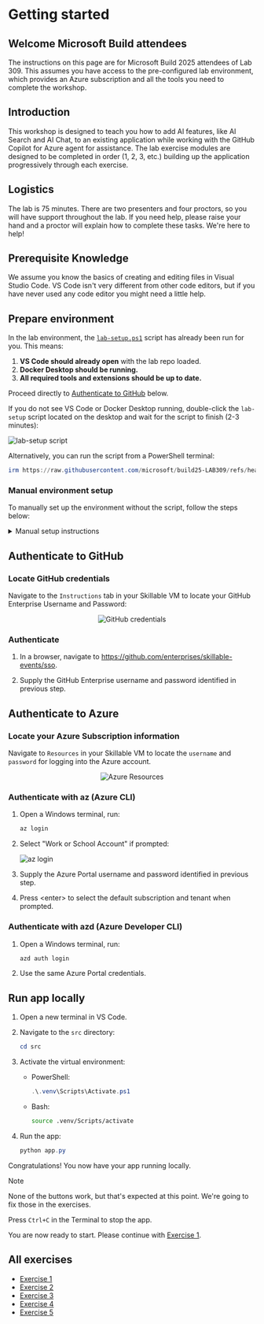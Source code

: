 # Getting started

## Welcome Microsoft Build attendees
The instructions on this page are for Microsoft Build 2025 attendees of Lab 309. This assumes you have access to the pre-configured lab environment, which provides an Azure subscription and all the tools you need to complete the workshop.

## Introduction
This workshop is designed to teach you how to add AI features, like AI Search and AI Chat, to an existing application while working with the GitHub Copilot for Azure agent for assistance. The lab exercise modules are designed to be completed in order (1, 2, 3, etc.) building up the application progressively through each exercise.

## Logistics
The lab is 75 minutes. There are two presenters and four proctors, so you will have support throughout the lab. If you need help, please raise your hand and a proctor will explain how to complete these tasks. We're here to help!

## Prerequisite Knowledge 
We assume you know the basics of creating and editing files in Visual Studio Code. VS Code isn't very different from other code editors, but if you have never used any code editor you might need a little help.

## Prepare environment
In the lab environment, the [`lab-setup.ps1`](../lab-setup.ps1) script has already been run for you. This means:

1. **VS Code should already open** with the lab repo loaded.
2. **Docker Desktop should be running.**
3. **All required tools and extensions should be up to date.**

Proceed directly to [Authenticate to GitHub](#Authenticate-to-GitHub) below.

If you do not see VS Code or Docker Desktop running, double-click the `lab-setup` script located on the desktop and wait for the script to finish (2-3 minutes):

<img src="..\img\lab-setup.png" alt="lab-setup script" style="max-width: 50%; height: auto;">

Alternatively, you can run the script from a PowerShell terminal:

```powershell
irm https://raw.githubusercontent.com/microsoft/build25-LAB309/refs/heads/main/lab-setup.ps1 | iex
```

### Manual environment setup
To manually set up the environment without the script, follow the steps below:

<details>
  <summary>Manual setup instructions</summary>

  ### Step 1: Update azd and VS Code
  Run the following command in PowerShell or Bash:

  ```powershell
  winget upgrade microsoft.azd microsoft.visualstudiocode
  ```

  If you do not have azd or VS Code installed, run the following instead:
  ```powershell
  winget install microsoft.azd microsoft.visualstudiocode
  ```

  ### Step 2: Update VS Code extensions
  Run:

  ```powershell
  code --update-extensions
  ```

  ### Step 3: Start Docker Desktop
  1. Click Docker Desktop icon in Taskbar:

      <img src="..\img\docker-taskbar.png" alt="Docker in Taskbar" style="max-width: 75%; height: auto;">

  2. Make sure Docker is running

      <img src="..\img\docker-running.png" alt="Docker running" style="max-width: 75%; height: auto;">

  ### Step 4: Clone the lab repository and open in VS Code
  Run the following commands in the terminal:

  * Clone the repository
      ```powershell
      git clone https://github.com/microsoft/build25-LAB309.git
      ```

  * Open in VS Code
      ```powershell
      code build25-LAB309
      ```

  ### Step 5: Create Python virtual environment
  1. In a VS Code terminal, create a virtual environment:

     ```powershell
     cd src && python -m venv .venv
     ```

  2. Activate the virtual environment:

     - PowerShell:
       ```powershell
       .\.venv\Scripts\Activate.ps1
       ```
     - Bash:
       ```bash
       source .venv/bin/activate
       ```

  3. Install required Python packages:

     ```powershell
     pip install -r requirements.txt
     ```
</details>

## Authenticate to GitHub
### Locate GitHub credentials
Navigate to the `Instructions` tab in your Skillable VM to locate your GitHub Enterprise Username and Password:

<div align="center">
    <img src="..\img\github-credentials.png" alt="GitHub credentials" style="max-width: 75%; height: auto;">
</div>

### Authenticate
1. In a browser, navigate to https://github.com/enterprises/skillable-events/sso.

2. Supply the GitHub Enterprise username and password identified in previous step. 

## Authenticate to Azure
### Locate your Azure Subscription information
Navigate to `Resources` in your Skillable VM to locate the `username` and `password` for logging into the Azure account.

<div align="center">
    <img src="..\img\azure_resources.jpg" alt="Azure Resources" style="max-width: 75%; height: auto;">
</div>

### Authenticate with az (Azure CLI)
1. Open a Windows terminal, run:

    ```bash
    az login
    ```
2. Select "Work or School Account" if prompted:

    ![az login](../img/az-login.png)

3. Supply the Azure Portal username and password identified in previous step.

4. Press \<enter> to select the default subscription and tenant when prompted.

### Authenticate with azd (Azure Developer CLI)
1. Open a Windows terminal, run:

    ```bash
    azd auth login
    ```
2. Use the same Azure Portal credentials.

## Run app locally
  1. Open a new terminal in VS Code.
  2. Navigate to the `src` directory:

     ```powershell
     cd src
     ```
  3. Activate the virtual environment:

     - PowerShell:
       ```powershell
       .\.venv\Scripts\Activate.ps1
       ```
     - Bash:
       ```bash
       source .venv/Scripts/activate
       ```
  4. Run the app:

      ```powershell
      python app.py
      ```

  Congratulations! You now have your app running locally.

  > [!NOTE]
  > None of the buttons work, but that's expected at this point. We're going to fix those in the exercises.

  Press `Ctrl+C` in the Terminal to stop the app.

You are now ready to start. Please continue with [Exercise 1](/Lab-Instructions/1.exercise-deploy-app.md).

## All exercises

- [Exercise 1](/Lab-Instructions/1.exercise-deploy-app.md)
- [Exercise 2](/Lab-Instructions/2.exercise-ai-search.md)
- [Exercise 3](/Lab-Instructions/3.exercise-ai-chat.md)
- [Exercise 4](/Lab-Instructions/4.Exercise-4.md)
- [Exercise 5](/Lab-Instructions/5.Exercise-5.md)
